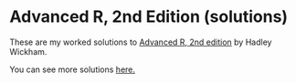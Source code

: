 Advanced R, 2nd Edition (solutions)
================

These are my worked solutions to [Advanced R, 2nd
edition](https://adv-r.hadley.nz/) by Hadley Wickham.

You can see more solutions
[here.](https://advanced-r-solutions.rbind.io/)
